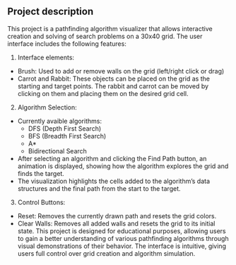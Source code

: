 ## Project description

This project is a pathfinding algorithm visualizer that allows interactive creation and solving of search 
problems on a 30x40 grid. The user interface includes the following features:
1. Interface elements:
  - Brush: Used to add or remove walls on the grid (left/right click or drag)
  - Carrot and Rabbit: These objects can be placed on the grid as the starting and target points. The rabbit and carrot can be moved by clicking on them and placing them on the desired grid cell.
2. Algorithm Selection:
  - Currently avaible algorithms:
      - DFS (Depth First Search)
      - BFS (Breadth First Search)
      - A*
      - Bidirectional Search
  - After selecting an algorithm and clicking the Find Path button, an animation is displayed, showing how the algorithm explores the grid and finds the target.
  - The visualization highlights the cells added to the algorithm’s data structures and the final path from the start to the target.
3. Control Buttons:
  - Reset: Removes the currently drawn path and resets the grid colors.
  - Clear Walls: Removes all added walls and resets the grid to its initial state.
This project is designed for educational purposes, allowing users to gain a better understanding of various pathfinding algorithms through visual demonstrations of their behavior.
The interface is intuitive, giving users full control over grid creation and algorithm simulation.



